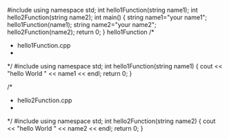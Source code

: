 #include <iostream>
using namespace std;
int hello1Function(string name1);
int hello2Function(string name2);
int main()
{
	string name1="your name1";
	hello1Function(name1);
	string name2="your name2";
	hello2Function(name2);
	return 0;
}
hello1Function
/*
 * hello1Function.cpp
 *
 */
#include <iostream>
using namespace std;
int hello1Function(string name1)
{
	cout << "hello World " << name1 << endl;
	return 0;
}


 

/*
 * hello2Function.cpp
 *
 */
#include <iostream>
using namespace std;
int hello2Function(string name2)
{
	cout << "hello World " << name2 << endl;
	return 0;
}

